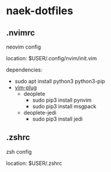 # naek-dotfiles

## .nvimrc

neovim config

location: $USER/.config/nvim/init.vim

dependencies:
- sudo apt install python3 python3-pip
- [vim-plug](https://github.com/junegunn/vim-plug)
  - deoplete
    - sudo pip3 install pynvim
    - sudo pip3 install msgpack
  - deoplete-jedi
    - sudo pip3 install jedi

## .zshrc

zsh config

location: $USER/.zshrc
